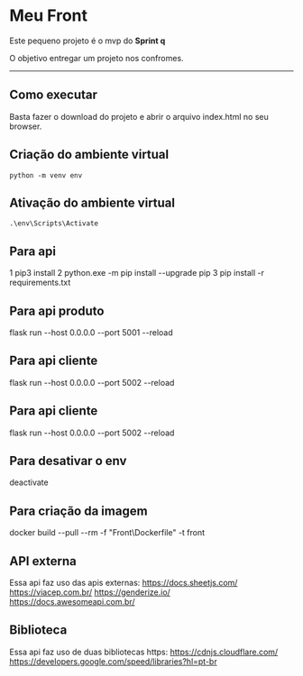 # Meu Front

Este pequeno projeto é o mvp do **Sprint q** 

O objetivo entregar um projeto nos confromes.

---
## Como executar

Basta fazer o download do projeto e abrir o arquivo index.html no seu browser.

## Criação do ambiente virtual

```
python -m venv env

```

## Ativação do ambiente virtual
```
.\env\Scripts\Activate
```

## Para api

1 pip3 install
2 python.exe -m pip install --upgrade pip
3 pip install -r requirements.txt

## Para api produto
flask run --host 0.0.0.0 --port 5001 --reload
## Para api cliente
flask run --host 0.0.0.0 --port 5002 --reload
## Para api cliente
flask run --host 0.0.0.0 --port 5002 --reload

## Para desativar o env
deactivate

## Para criação da imagem
docker build --pull --rm -f "Front\Dockerfile" -t front

## API externa

Essa api faz uso das apis externas:
https://docs.sheetjs.com/
https://viacep.com.br/
https://genderize.io/
https://docs.awesomeapi.com.br/

## Biblioteca

Essa api faz uso de duas bibliotecas https:
https://cdnjs.cloudflare.com/
https://developers.google.com/speed/libraries?hl=pt-br